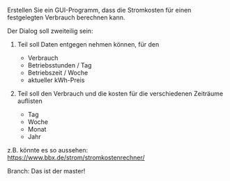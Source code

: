 Erstellen Sie ein GUI-Programm, dass die Stromkosten für einen festgelegten Verbrauch berechnen kann.

Der Dialog soll zweiteilig sein:
1. Teil soll Daten entgegen nehmen können, für den
    - Verbrauch
    - Betriebsstunden / Tag
    - Betriebszeit / Woche
    - aktueller kWh-Preis
    
2. Teil soll den Verbrauch und die kosten für die verschiedenen Zeiträume auflisten
    - Tag
    - Woche
    - Monat
    - Jahr

z.B. könnte es so aussehen: https://www.bbx.de/strom/stromkostenrechner/

Branch: Das ist der master!
